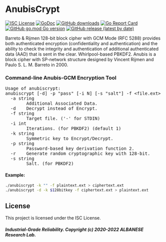 # AnubisCrypt
[![ISC License](http://img.shields.io/badge/license-ISC-blue.svg)](https://github.com/pedroalbanese/anubiscrypt/blob/master/LICENSE.md) 
[![GoDoc](https://godoc.org/github.com/pedroalbanese/anubiscrypt?status.png)](http://godoc.org/github.com/pedroalbanese/anubiscrypt)
[![GitHub downloads](https://img.shields.io/github/downloads/pedroalbanese/anubiscrypt/total.svg?logo=github&logoColor=white)](https://github.com/pedroalbanese/anubiscrypt/releases)
[![Go Report Card](https://goreportcard.com/badge/github.com/pedroalbanese/anubiscrypt)](https://goreportcard.com/report/github.com/pedroalbanese/anubiscrypt)
[![GitHub go.mod Go version](https://img.shields.io/github/go-mod/go-version/pedroalbanese/anubiscrypt)](https://golang.org)
[![GitHub release (latest by date)](https://img.shields.io/github/v/release/pedroalbanese/anubiscrypt)](https://github.com/pedroalbanese/anubiscrypt/releases)  

Barreto & Rijmen 128-bit block cipher with GCM Mode (RFC 5288) provides both authenticated encryption (confidentiality and authentication) and the ability to check the integrity and authentication of additional authenticated data (AAD) that is sent in the clear. Whirlpool-based PBKDF2. Anubis is a block cipher with SP-network structure designed by Vincent Rijmen and Paulo S. L. M. Barreto in 2000.

### Command-line Anubis-GCM Encryption Tool
<pre>Usage of anubiscrypt:
anubiscrypt [-d] -p "pass" [-i N] [-s "salt"] -f &lt;file.ext&gt;
  -a string
        Additional Associated Data.
  -d    Decrypt instead of Encrypt.
  -f string
        Target file. ('-' for STDIN)
  -i int
        Iterations. (for PBKDF2) (default 1)
  -k string
        Symmetric key to Encrypt/Decrypt.
  -p string
        Password-based key derivation function 2.
  -r    Generate random cryptographic key with 128-bit.
  -s string
        Salt. (for PBKDF2)</pre>

#### Example:
```sh
./anubiscrypt -k "" -f plaintext.ext > ciphertext.ext
./anubiscrypt -d -k $128bitkey -f ciphertext.ext > plaintext.ext
```

## License

This project is licensed under the ISC License.

##### Industrial-Grade Reliability. Copyright (c) 2020-2022 ALBANESE Research Lab.
